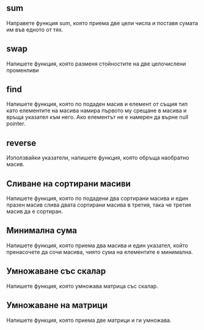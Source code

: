 ## sum

Направете функция sum, която приема две цели числа и поставя сумата им във едното от тях.

## swap

Напишете функция, която разменя стойностите на две целочислени променливи

## find

Напишете функция, която по подаден масив и елемент от същия тип като елементите на масива намира първото му срещане в масива и връща указател към него. Ако елементът не е намерен да върне null pointer.

## reverse

Използвайки указатели, напишете функция, която обръща наобратно масив.

## Сливане на сортирани масиви

Напишете функция, която по подадени два сортирани масива и един празен масив слива двата сортирани масива в третия, така че третия масив да е сортиран.

## Минимална сума

Напишете функция, която приема два масива и един указател, който пренасочете да сочи масива, чиято сума на елементите е минимална.

## Умножаване със скалар

Напишете функция, която умножава матрица със скалар.

## Умножаване на матрици

Напишете функция, която приема две матрици и ги умножава.
